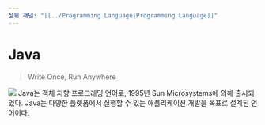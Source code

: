 ```yaml
---
상위 개념: "[[../Programming Language|Programming Language]]"
---
```

# Java
> Write Once, Run Anywhere

![](https://i.imgur.com/ApaRNbj.png)
Java는 객체 지향 프로그래밍 언어로, 1995년 Sun Microsystems에 의해 출시되었다. Java는 다양한 플랫폼에서 실행할 수 있는 애플리케이션 개발을 목표로 설계된 언어이다.
